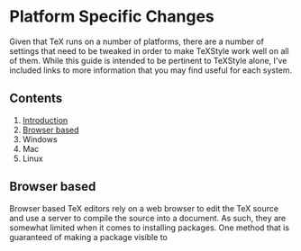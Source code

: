 # Platform Specific Changes

Given that TeX runs on a number of platforms, there are a number of settings that need to be tweaked in order to make TeXStyle work well on all of them.
While this guide is intended to be pertinent to TeXStyle alone, I've included links to more information that you may find useful for each system.

## Contents

1. [Introduction](#introduction)
2. [Browser based](#browser-based)
3. Windows
4. Mac
5. Linux

## Browser based

Browser based TeX editors rely on a web browser to edit the TeX source and use a server to compile the source into a document.
As such, they are somewhat limited when it comes to installing packages.
One method that is guaranteed of making a package visible to 